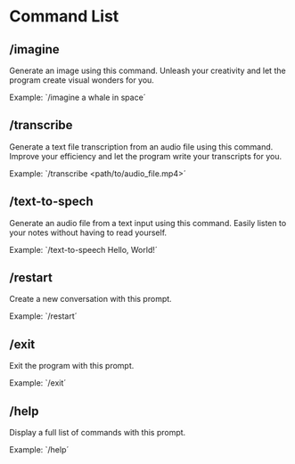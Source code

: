 # Command List

## /imagine
Generate an image using this command. Unleash your creativity and let the program create visual wonders for you.

Example:
`/imagine a whale in space´

## /transcribe
Generate a text file transcription from an audio file using this command. 
Improve your efficiency and let the program write your transcripts for you.

Example:
`/transcribe <path/to/audio_file.mp4>´

## /text-to-spech
Generate an audio file from a text input using this command. 
Easily listen to your notes without having to read yourself.

Example:
`/text-to-speech Hello, World!´

## /restart
Create a new conversation with this prompt.

Example:
`/restart´

## /exit
Exit the program with this prompt.

Example:
`/exit´

## /help
Display a full list of commands with this prompt.

Example:
`/help´
